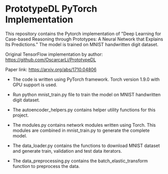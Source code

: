 # PrototypeDL PyTorch Implementation
This repository contains the Pytorch implementation of "Deep Learning for Case-based Reasoning through Prototypes: A Neural Network
that Explains Its Predictions." The model is trained on MNIST handwritten digit dataset.

Original TensorFlow implementation by author: https://github.com/OscarcarLi/PrototypeDL

Paper link: https://arxiv.org/abs/1710.04806

- The code is written using PyTorch framework. Torch version 1.9.0 with GPU support is used.    

- Run python mnist_train.py file to train the model on MNIST handwritten digit dataset.

- The autoencoder_helpers.py contains helper utility functions for this project. 
- The modules.py contains network modules written using Torch. This modules are combined in mnist_train.py to generate the complete model.
- The data_loader.py contains the functions to download MNIST dataset and generate train, validation and test data iterators. 
- The data_preprocessing.py contains the batch_elastic_transform function to preprocess the data.